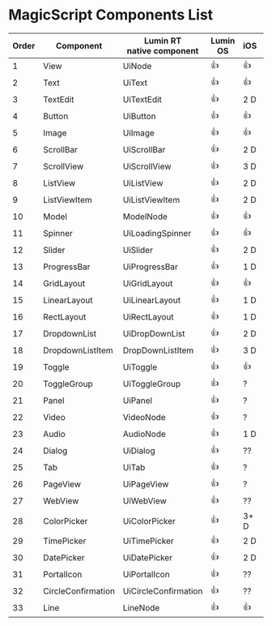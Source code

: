 ﻿# MagicScript Components List

Order | Component | Lumin RT<br>native component | Lumin OS | iOS | Android | Test<br>Links
------|-----------|----------|-------------|-----|---------|---------|
 1 | View | UiNode | :thumbsup: | :thumbsup: | :thumbsup: |
 2 | Text | UiText | :thumbsup: | :thumbsup: | :thumbsup: |
 3 | TextEdit | UiTextEdit | :thumbsup: | 2 D | 4H |
 4 | Button | UiButton | :thumbsup: | :thumbsup: | :thumbsup: |
 5 | Image | UiImage | :thumbsup: | :thumbsup: | :thumbsup: |
 6 | ScrollBar | UiScrollBar | :thumbsup: | 2 D | 2 D |
 7 | ScrollView | UiScrollView | :thumbsup: | 3 D | 3 D |
 8 | ListView | UiListView | :thumbsup: | 2 D | 2 D |
 9 | ListViewItem | UiListViewItem | :thumbsup: | 2 D | 2 D |
10 | Model | ModelNode | :thumbsup: | :thumbsup: | :thumbsup: |
11 | Spinner | UiLoadingSpinner | :thumbsup: | :thumbsup:| :thumbsup: |
12 | Slider | UiSlider | :thumbsup: | 2 D | 2 D |
13 | ProgressBar | UiProgressBar | :thumbsup: | 1 D | :thumbsup: |
14 | GridLayout | UiGridLayout | :thumbsup: | :thumbsup: | :thumbsup: |
15 | LinearLayout | UiLinearLayout | :thumbsup: | 1 D | 2 D |
16 | RectLayout | UiRectLayout | :thumbsup: | 1 D | 1 D |
17 | DropdownList | UiDropDownList | :thumbsup: | 2 D | 2 D |
18 | DropdownListItem | DropDownListItem | :thumbsup: | 3 D | 2.5 D |
19 | Toggle | UiToggle | :thumbsup: | :thumbsup: | :thumbsup: |
20 | ToggleGroup | UiToggleGroup | :thumbsup: | ? | ? |
21 | Panel | UiPanel | :thumbsup: | ? | ? |
22 | Video | VideoNode | :thumbsup: | ? | 2H |
23 | Audio | AudioNode | :thumbsup: | 1 D | 2 D |
24 | Dialog | UiDialog | :thumbsup: | ?? | ? |
25 | Tab | UiTab | :thumbsup: | ? | ? |
26 | PageView | UiPageView | :thumbsup: | ? | ? |
27 | WebView | UiWebView | :thumbsup: | ?? | 3 D |
28 | ColorPicker | UiColorPicker | :thumbsup: | 3+ D | 3 D |
29 | TimePicker | UiTimePicker | :thumbsup: | 2 D | 2.5 D |
30 | DatePicker | UiDatePicker | :thumbsup: | 2 D | 2.5 D |
31 | PortalIcon | UiPortalIcon | :thumbsup: | ?? |
32 | CircleConfirmation | UiCircleConfirmation | :thumbsup: | ?? |
33 | Line | LineNode | :thumbsup: | :thumbsup: | 4H |
